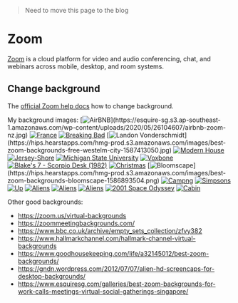 > Need to move this page to the blog

# Zoom

[Zoom](https://zoom.us) is a cloud platform for video and audio conferencing, chat, and webinars across mobile, desktop, and room systems.

## Change background

The [official Zoom help docs](https://support.zoom.us/hc/en-us/articles/210707503-Virtual-Background) how to change background.

My background images:
[![AirBNB](https://hips.hearstapps.com/hmg-prod.s3.amazonaws.com/images/best-zoom-backgrounds-free-airbnb-new-zealand-1587414928.jpg?crop=1.00xw:0.847xh;0,0.117xh&resize=768:*)](https://esquire-sg.s3.ap-southeast-1.amazonaws.com/wp-content/uploads/2020/05/26104607/airbnb-zoom-nz.jpg)
[![France](https://esquire-sg.s3.ap-southeast-1.amazonaws.com/wp-content/uploads/2020/05/26104536/airbnb-zoom-france.jpg)](https://esquire-sg.s3.ap-southeast-1.amazonaws.com/wp-content/uploads/2020/05/26104536/airbnb-zoom-france.jpg)
[![Breaking Bad](https://esquire-sg.s3.ap-southeast-1.amazonaws.com/wp-content/uploads/2020/04/06124836/breaking-bad-zoom.jpg)](https://esquire-sg.s3.ap-southeast-1.amazonaws.com/wp-content/uploads/2020/04/06124836/breaking-bad-zoom.jpg)
[![Landon Vonderschmidt](https://hips.hearstapps.com/hmg-prod.s3.amazonaws.com/images/best-zoom-backgrounds-free-westelm-city-1587413050.jpg?crop=1.00xw:0.844xh;0,0.0587xh&resize=768:*)](https://hips.hearstapps.com/hmg-prod.s3.amazonaws.com/images/best-zoom-backgrounds-free-westelm-city-1587413050.jpg)
[![Modern House](https://esquire-sg.s3.ap-southeast-1.amazonaws.com/wp-content/uploads/2020/04/18003914/zoom-background-modern-family.jpg)](https://esquire-sg.s3.ap-southeast-1.amazonaws.com/wp-content/uploads/2020/04/18003914/zoom-background-modern-family.jpg)
[![Jersey-Shore](https://zoom.us/docs/ent/virtual-bg-list/assets/img/Entertainment/Jersey-Shore.jpg)](https://pbs.twimg.com/media/EUYQ0XpWkAAIIJk?format=jpg&name=4096x4096)
[![Michigan State University](https://zoom.us/docs/ent/virtual-bg-list/assets/img/Higher-Education/Michigan-State-University.jpg)](https://pbs.twimg.com/media/EUDx9ZFWkAUxgZ9?format=jpg&name=medium)
[![Voxbone](https://zoom.us/docs/ent/virtual-bg-list/assets/img/Technology/Voxbone.jpg)](https://pbs.twimg.com/media/EUbstc6WAAEzYPh?format=jpg&name=900x900)
[![Blake's 7 - Scorpio Desk (1982)](https://ichef.bbci.co.uk/images/ic/1280xn/p08cg68p.jpg)](http://teach.files.bbci.co.uk/archive/sets/1981_Blakes_7_scorpio_flight_desk_hi055592900.jpg)
[![Christmas](https://a.wayin.com/images/4905/272fce2c-2a1a-4d18-9e72-c05759afbd25/Christmas-11.jpg)](https://cdn.crownmediadev.com/30/71/f50be8264200829aa7b3f8167465/christmas-11.jpg)
[![Bloomscape](https://hips.hearstapps.com/hmg-prod.s3.amazonaws.com/images/best-zoom-backgrounds-bloomscape-1586893504.png?resize=768:*)](https://hips.hearstapps.com/hmg-prod.s3.amazonaws.com/images/best-zoom-backgrounds-bloomscape-1586893504.png)
[![Campng](https://www.burton.com/blogs/media/images/TENT-BURTON-ZOOMBG.width-990.jpg)](https://www.burton.com/blogs/media/images/TENT-BURTON-ZOOMBG.width-990.jpg)
[![Simpsons](https://cdn.pocket-lint.com/r/s/970x/assets/images/151711-apps-feature-best-zoom-backgrounds-fun-virtual-backgrounds-for-zoom-meetings-image1-uspinfwqda-jpg.webp)](https://esquire-sg.s3.ap-southeast-1.amazonaws.com/wp-content/uploads/2020/04/18005506/zoom-background-simpsons.jpg)
[![Up](https://cdn.pocket-lint.com/r/s/660x/assets/images/151711-apps-feature-best-zoom-backgrounds-fun-virtual-backgrounds-for-zoom-meetings-image1-cijhtmpq8k-jpg.webp?v1)](https://cdn.pocket-lint.com/assets/images/151711-apps-feature-best-zoom-backgrounds-fun-virtual-backgrounds-for-zoom-meetings-image1-cijhtmpq8k.jpg)
[![Aliens](https://images.says.com/uploads/story_source/source_image/775928/bb98.jpg)](https://images.says.com/uploads/story_source/source_image/775928/bb98.jpg)
[![Aliens](https://gndn.files.wordpress.com/2012/07/shot0005.jpg?w=320)](https://gndn.files.wordpress.com/2012/07/shot0005.jpg)
[![Aliens](https://gndn.files.wordpress.com/2012/07/shot0079.jpg?w=320)](https://gndn.files.wordpress.com/2012/07/shot0079.jpg)
[![2001 Space Odyssey](https://media.sketchfab.com/models/f200b7941c034c75a4dd8983283467ef/thumbnails/02d7686a443a4c38ac11a930942934a6/0420aeb5306f431286382314496bdcf6.jpeg)](https://esquire-sg.s3.ap-southeast-1.amazonaws.com/wp-content/uploads/2020/04/18003711/zoom-background-2001-space-odyssey.jpg)
[![Cabin](https://i.pinimg.com/originals/5a/9b/6d/5a9b6d7a7834456e384eece6ed4f842b.jpg)](https://i.pinimg.com/originals/5a/9b/6d/5a9b6d7a7834456e384eece6ed4f842b.jpg)

Other good backgrounds:
* https://zoom.us/virtual-backgrounds
* https://zoommeetingbackgrounds.com/
* https://www.bbc.co.uk/archive/empty_sets_collection/zfvy382
* https://www.hallmarkchannel.com/hallmark-channel-virtual-backgrounds
* https://www.goodhousekeeping.com/life/a32145012/best-zoom-backgrounds/
* https://gndn.wordpress.com/2012/07/07/alien-hd-screencaps-for-desktop-backgrounds/
* https://www.esquiresg.com/galleries/best-zoom-backgrounds-for-work-calls-meetings-virtual-social-gatherings-singapore/
